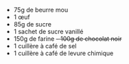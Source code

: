 - 75g de beurre mou
- 1 œuf
- 85g de sucre
- 1 sachet de sucre vanillé
- 150g de farine
  <del>- 100g de chocolat noir<del>
- 1 cuillère à café de sel
- 1 cuillère à café de levure chimique
